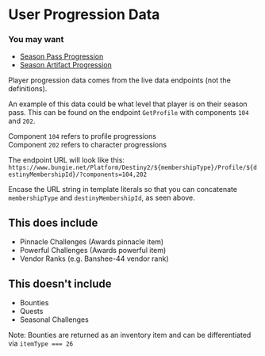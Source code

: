 # User Progression Data

### You may want
- [Season Pass Progression]()
- [Season Artifact Progression]()

Player progression data comes from the live data endpoints (not the definitions). 

An example of this data could be what level that player is on their season pass. 
This can be found on the endpoint `GetProfile` with components `104` and `202`.

Component `104` refers to profile progressions<br>
Component `202` refers to character progressions

The endpoint URL will look like this:
`https://www.bungie.net/Platform/Destiny2/${membershipType}/Profile/${destinyMembershipId}/?components=104,202`

Encase the URL string in template literals so that you can concatenate `membershipType` and `destinyMembershipId`, as seen above.

## This does include

- Pinnacle Challenges (Awards pinnacle item)
- Powerful Challenges (Awards powerful item)
- Vendor Ranks (e.g. Banshee-44 vendor rank)

## This doesn't include

- Bounties
- Quests
- Seasonal Challenges

Note: Bounties are returned as an inventory item and can be differentiated via `itemType === 26`
